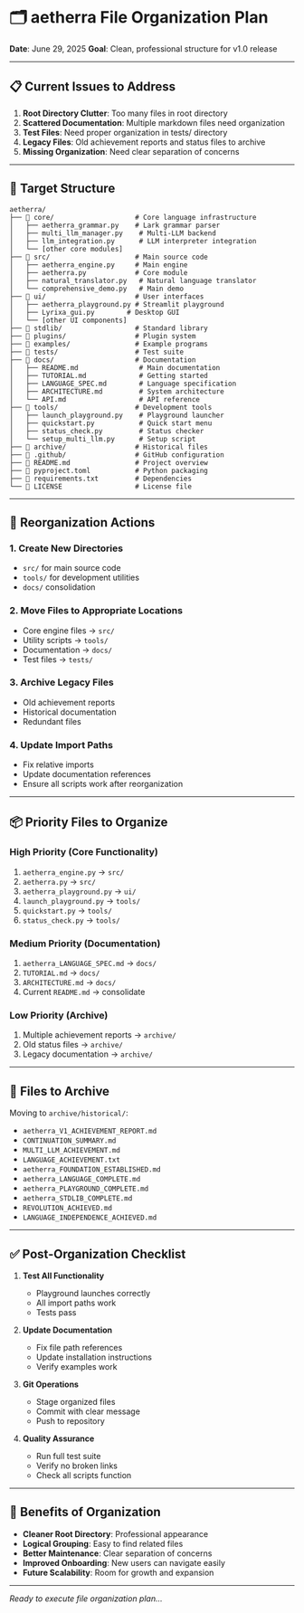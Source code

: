 # 🗂️ aetherra File Organization Plan
**Date**: June 29, 2025
**Goal**: Clean, professional structure for v1.0 release

---

## 📋 Current Issues to Address

1. **Root Directory Clutter**: Too many files in root directory
2. **Scattered Documentation**: Multiple markdown files need organization
3. **Test Files**: Need proper organization in tests/ directory
4. **Legacy Files**: Old achievement reports and status files to archive
5. **Missing Organization**: Need clear separation of concerns

---

## 🎯 Target Structure

```
aetherra/
├── 📁 core/                    # Core language infrastructure
│   ├── aetherra_grammar.py    # Lark grammar parser
│   ├── multi_llm_manager.py    # Multi-LLM backend
│   ├── llm_integration.py      # LLM interpreter integration
│   └── [other core modules]
├── 📁 src/                     # Main source code
│   ├── aetherra_engine.py     # Main engine
│   ├── aetherra.py            # Core module
│   ├── natural_translator.py   # Natural language translator
│   └── comprehensive_demo.py   # Main demo
├── 📁 ui/                      # User interfaces
│   ├── aetherra_playground.py # Streamlit playground
│   ├── Lyrixa_gui.py        # Desktop GUI
│   └── [other UI components]
├── 📁 stdlib/                  # Standard library
├── 📁 plugins/                 # Plugin system
├── 📁 examples/                # Example programs
├── 📁 tests/                   # Test suite
├── 📁 docs/                    # Documentation
│   ├── README.md               # Main documentation
│   ├── TUTORIAL.md             # Getting started
│   ├── LANGUAGE_SPEC.md        # Language specification
│   ├── ARCHITECTURE.md         # System architecture
│   └── API.md                  # API reference
├── 📁 tools/                   # Development tools
│   ├── launch_playground.py    # Playground launcher
│   ├── quickstart.py           # Quick start menu
│   ├── status_check.py         # Status checker
│   └── setup_multi_llm.py      # Setup script
├── 📁 archive/                 # Historical files
├── 📁 .github/                 # GitHub configuration
├── 📄 README.md                # Project overview
├── 📄 pyproject.toml           # Python packaging
├── 📄 requirements.txt         # Dependencies
└── 📄 LICENSE                  # License file
```

---

## 🔄 Reorganization Actions

### 1. Create New Directories
- `src/` for main source code
- `tools/` for development utilities
- `docs/` consolidation

### 2. Move Files to Appropriate Locations
- Core engine files → `src/`
- Utility scripts → `tools/`
- Documentation → `docs/`
- Test files → `tests/`

### 3. Archive Legacy Files
- Old achievement reports
- Historical documentation
- Redundant files

### 4. Update Import Paths
- Fix relative imports
- Update documentation references
- Ensure all scripts work after reorganization

---

## 📦 Priority Files to Organize

### **High Priority (Core Functionality)**
1. `aetherra_engine.py` → `src/`
2. `aetherra.py` → `src/`
3. `aetherra_playground.py` → `ui/`
4. `launch_playground.py` → `tools/`
5. `quickstart.py` → `tools/`
6. `status_check.py` → `tools/`

### **Medium Priority (Documentation)**
1. `aetherra_LANGUAGE_SPEC.md` → `docs/`
2. `TUTORIAL.md` → `docs/`
3. `ARCHITECTURE.md` → `docs/`
4. Current `README.md` → consolidate

### **Low Priority (Archive)**
1. Multiple achievement reports → `archive/`
2. Old status files → `archive/`
3. Legacy documentation → `archive/`

---

## 🧹 Files to Archive

Moving to `archive/historical/`:
- `aetherra_V1_ACHIEVEMENT_REPORT.md`
- `CONTINUATION_SUMMARY.md`
- `MULTI_LLM_ACHIEVEMENT.md`
- `LANGUAGE_ACHIEVEMENT.txt`
- `aetherra_FOUNDATION_ESTABLISHED.md`
- `aetherra_LANGUAGE_COMPLETE.md`
- `aetherra_PLAYGROUND_COMPLETE.md`
- `aetherra_STDLIB_COMPLETE.md`
- `REVOLUTION_ACHIEVED.md`
- `LANGUAGE_INDEPENDENCE_ACHIEVED.md`

---

## ✅ Post-Organization Checklist

1. **Test All Functionality**
   - Playground launches correctly
   - All import paths work
   - Tests pass

2. **Update Documentation**
   - Fix file path references
   - Update installation instructions
   - Verify examples work

3. **Git Operations**
   - Stage organized files
   - Commit with clear message
   - Push to repository

4. **Quality Assurance**
   - Run full test suite
   - Verify no broken links
   - Check all scripts function

---

## 🚀 Benefits of Organization

- **Cleaner Root Directory**: Professional appearance
- **Logical Grouping**: Easy to find related files
- **Better Maintenance**: Clear separation of concerns
- **Improved Onboarding**: New users can navigate easily
- **Future Scalability**: Room for growth and expansion

---

*Ready to execute file organization plan...*

